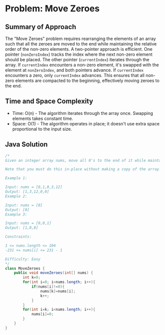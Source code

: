 # Problem: Move Zeroes

## Summary of Approach

The "Move Zeroes" problem requires rearranging the elements of an array such that all the zeroes are moved to the end while maintaining the relative order of the non-zero elements.  A two-pointer approach is efficient. One pointer (`nonZeroIndex`) tracks the index where the next non-zero element should be placed. The other pointer (`currentIndex`) iterates through the array.  If `currentIndex` encounters a non-zero element, it's swapped with the element at `nonZeroIndex`, and both pointers advance. If `currentIndex` encounters a zero, only `currentIndex` advances.  This ensures that all non-zero elements are compacted to the beginning, effectively moving zeroes to the end.


## Time and Space Complexity
- Time: O(n) - The algorithm iterates through the array once. Swapping elements takes constant time.
- Space: O(1) - The algorithm operates in place; it doesn't use extra space proportional to the input size.

## Java Solution
```java
/*
Given an integer array nums, move all 0's to the end of it while maintaining the relative order of the non-zero elements.

Note that you must do this in-place without making a copy of the array.

Example 1:

Input: nums = [0,1,0,3,12]
Output: [1,3,12,0,0]
Example 2:

Input: nums = [0]
Output: [0]
Example 3:

Input: nums = [0,0,1]
Output: [1,0,0]

Constraints:

1 <= nums.length <= 104
-231 <= nums[i] <= 231 - 1

Difficulty: Easy
*/
class MoveZeroes {
    public void moveZeroes(int[] nums) {
        int k=0;
        for(int i=0; i<nums.length; i++){
            if(nums[i]!=0){
                nums[k]=nums[i];
                k++;
            }
        }
        for(int i=k; i<nums.length; i++){
            nums[i]=0;
        }
    }
}
```